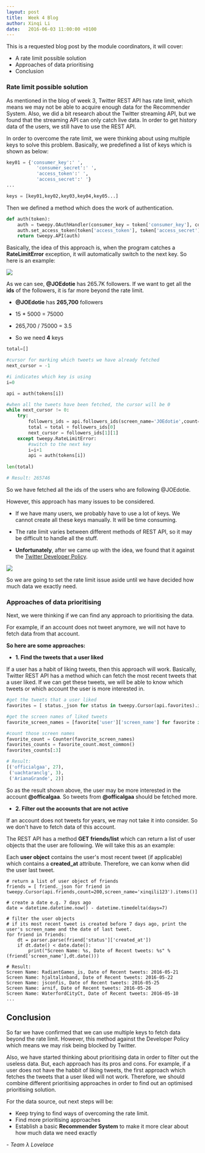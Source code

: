 ```yaml
---
layout: post
title:  Week 4 Blog
author: Xinqi Li
date:   2016-06-03 11:00:00 +0100
---
```


This is a requested blog post by the module coordinators, it will cover:

* A rate limit possible solution
* Approaches of data prioritising
* Conclusion

### Rate limit possible solution
As mentioned in the blog of week 3, Twitter REST API has rate limit, which means we may not be able to acquire enough data for the Recommender System. Also, we did a bit research about the Twitter streaming API, but we found that the streaming API can only catch live data. In order to get history data of the users, we still have to use the REST API.

In order to overcome the rate limit, we were thinking about using multiple keys to solve this problem. Basically, we predefined a list of keys which is shown as below:

```python
key01 = {'consumer_key':' ',
           'consumer_secret':' ',
           'access_token':' ',
           'access_secret':' '}
...

keys = [key01,key02,key03,key04,key05...]
```

Then we defined a method which does the work of authentication.

```python
def auth(token):
    auth = tweepy.OAuthHandler(consumer_key = token['consumer_key'], consumer_secret = token['consumer_secret'])
    auth.set_access_token(token['access_token'], token['access_secret'])
    return tweepy.API(auth)
```

Basically, the idea of this approach is, when the program catches a **RateLimitError** exception, it will automatically switch to the next key. So here is an example:

![]({{site.baseurl}}/images/joedotie.jpg)

As we can see, **@JOEdotie** has 265.7K followers. If we want to get all the **ids** of the followers, it is far more beyond the rate limit.

- **@JOEdotie** has **265,700** followers

- 15 * 5000 = 75000

- 265,700 / 75000 = 3.5

- So we need **4** keys

```python
total=[]

#cursor for marking which tweets we have already fetched
next_cursor = -1

#i indicates which key is using
i=0

api = auth(tokens[i])

#when all the tweets have been fetched, the cursor will be 0
while next_cursor != 0:
    try:
        followers_ids = api.followers_ids(screen_name='JOEdotie',count=5000,cursor=next_cursor)
        total = total + followers_ids[0]
        next_cursor = followers_ids[1][1]
    except tweepy.RateLimitError:
    	#switch to the next key
        i=i+1
        api = auth(tokens[i])
        
len(total)

# Result: 265746
```

So we have fetched all the ids of the users who are following @JOEdotie.

However, this approach has many issues to be considered.

- If we have many users, we probably have to use a lot of keys. We cannot create all these keys manually. It will be time consuming.

- The rate limit varies between different methods of REST API, so it may be difficult to handle all the stuff.

- **Unfortunately**, after we came up with the idea, we found that it against the [Twitter Developer Policy](https://dev.twitter.com/overview/terms/agreement-and-policy).


![]({{site.baseurl}}/images/twitterpolicy.png)

So we are going to set the rate limit issue aside until we have decided how much data we exactly need.

### Approaches of data prioritising

Next, we were thinking if we can find any approach to prioritising the data.

For example, if an account does not tweet anymore, we will not have to fetch data from that account. 

**So here are some approaches:**

- **1. Find the tweets that a user liked**

If a user has a habit of liking tweets, then this approach will work. Basically, Twitter REST API has a method which can fetch the most recent tweets that a user liked. If we can get these tweets, we will be able to know which tweets or which account the user is more interested in.
	
```python
#get the tweets that a user liked
favorites = [ status._json for status in tweepy.Cursor(api.favorites).items()]

#get the screen names of liked tweets
favorite_screen_names = [favorite['user']['screen_name'] for favorite in favorites]

#count those screen names
favorite_count = Counter(favorite_screen_names)
favorites_counts = favorite_count.most_common()
favorites_counts[:3]

# Result:
[('officialgaa', 27),
 ('uachtaranclg', 3),
 ('ArianaGrande', 2)]
```
So as the result shown above, the user may be more interested in the account **@officalgaa**. So tweets from **@officalgaa** should be fetched more.

- **2. Filter out the accounts that are not active**

If an account does not tweets for years, we may not take it into consider. So we don't have to fetch data of this account. 

The REST API has a method **GET friends/list** which can return a list of user objects that the user are following. We will take this as an example:

Each **user object** contains the user's most recent tweet (if applicable) which contains a **created_at** attribute. Therefore, we can konw when did the user last tweet.  


```
# return a list of user object of friends
friends = [ friend._json for friend in tweepy.Cursor(api.friends,count=200,screen_name='xinqili123').items()]

# create a date e.g. 7 days ago
date = datetime.datetime.now() - datetime.timedelta(days=7)

# filter the user objects
# if its most recent tweet is created before 7 days ago, print the user's screen_name and the date of last tweet.
for friend in friends:
    dt = parser.parse(friend['status']['created_at'])
    if dt.date() < date.date():
        print("Screen Name: %s, Date of Recent tweets: %s" % (friend['screen_name'],dt.date()))
        
# Result: 
Screen Name: RadiantGames_is, Date of Recent tweets: 2016-05-21
Screen Name: hjaltalinband, Date of Recent tweets: 2016-05-22
Screen Name: jsconfis, Date of Recent tweets: 2016-05-25
Screen Name: arnif, Date of Recent tweets: 2016-05-26
Screen Name: WaterfordCityCt, Date of Recent tweets: 2016-05-10
...

```

## Conclusion
So far we have confirmed that we can use multiple keys to fetch data beyond the rate limit. However, this method against the Developer Policy which means we may risk being blocked by Twitter. 

Also, we have started thinking about prioritising data in order to filter out the useless data. But, each approach has its pros and cons. For example, if a user does not have the habbit of liking tweets, the first approach which fetches the tweets that a user liked will not work. Therefore, we should combine different prioritising approaches in order to find out an optimised prioritising solution.

For the data source, out next steps will be:

- Keep trying to find ways of overcoming the rate limit.
- Find more prioritising approaches
- Establish a basic **Recommender System** to make it more clear about how much data we need exactly


\- *Team λ Lovelace*